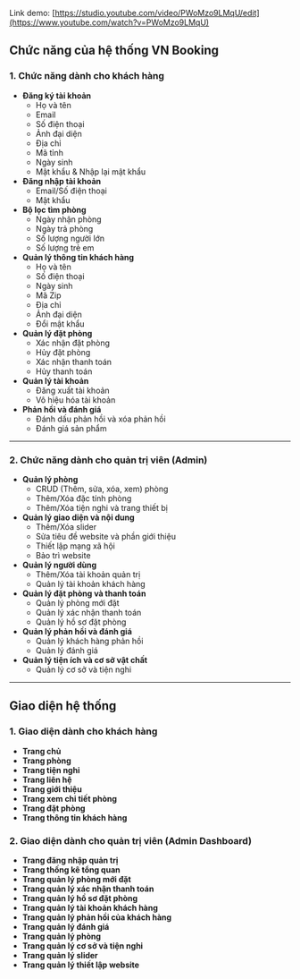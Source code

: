 Link demo: [https://studio.youtube.com/video/PWoMzo9LMqU/edit](https://www.youtube.com/watch?v=PWoMzo9LMqU)
## **Chức năng của hệ thống VN Booking**

### **1. Chức năng dành cho khách hàng**

- **Đăng ký tài khoản**
    - Họ và tên
    - Email
    - Số điện thoại
    - Ảnh đại diện
    - Địa chỉ
    - Mã tỉnh
    - Ngày sinh
    - Mật khẩu & Nhập lại mật khẩu
- **Đăng nhập tài khoản**
    - Email/Số điện thoại
    - Mật khẩu
- **Bộ lọc tìm phòng**
    - Ngày nhận phòng
    - Ngày trả phòng
    - Số lượng người lớn
    - Số lượng trẻ em
- **Quản lý thông tin khách hàng**
    - Họ và tên
    - Số điện thoại
    - Ngày sinh
    - Mã Zip
    - Địa chỉ
    - Ảnh đại diện
    - Đổi mật khẩu
- **Quản lý đặt phòng**
    - Xác nhận đặt phòng
    - Hủy đặt phòng
    - Xác nhận thanh toán
    - Hủy thanh toán
- **Quản lý tài khoản**
    - Đăng xuất tài khoản
    - Vô hiệu hóa tài khoản
- **Phản hồi và đánh giá**
    - Đánh dấu phản hồi và xóa phản hồi
    - Đánh giá sản phẩm

---

### **2. Chức năng dành cho quản trị viên (Admin)**

- **Quản lý phòng**
    - CRUD (Thêm, sửa, xóa, xem) phòng
    - Thêm/Xóa đặc tính phòng
    - Thêm/Xóa tiện nghi và trang thiết bị
- **Quản lý giao diện và nội dung**
    - Thêm/Xóa slider
    - Sửa tiêu đề website và phần giới thiệu
    - Thiết lập mạng xã hội
    - Bảo trì website
- **Quản lý người dùng**
    - Thêm/Xóa tài khoản quản trị
    - Quản lý tài khoản khách hàng
- **Quản lý đặt phòng và thanh toán**
    - Quản lý phòng mới đặt
    - Quản lý xác nhận thanh toán
    - Quản lý hồ sơ đặt phòng
- **Quản lý phản hồi và đánh giá**
    - Quản lý khách hàng phản hồi
    - Quản lý đánh giá
- **Quản lý tiện ích và cơ sở vật chất**
    - Quản lý cơ sở và tiện nghi

---

## **Giao diện hệ thống**

### **1. Giao diện dành cho khách hàng**

- **Trang chủ**
- **Trang phòng**
- **Trang tiện nghi**
- **Trang liên hệ**
- **Trang giới thiệu**
- **Trang xem chi tiết phòng**
- **Trang đặt phòng**
- **Trang thông tin khách hàng**

### **2. Giao diện dành cho quản trị viên (Admin Dashboard)**

- **Trang đăng nhập quản trị**
- **Trang thống kê tổng quan**
- **Trang quản lý phòng mới đặt**
- **Trang quản lý xác nhận thanh toán**
- **Trang quản lý hồ sơ đặt phòng**
- **Trang quản lý tài khoản khách hàng**
- **Trang quản lý phản hồi của khách hàng**
- **Trang quản lý đánh giá**
- **Trang quản lý phòng**
- **Trang quản lý cơ sở và tiện nghi**
- **Trang quản lý slider**
- **Trang quản lý thiết lập website**
